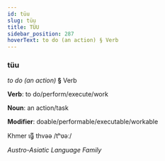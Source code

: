 ```yaml
---
id: tüu
slug: tüu
title: TÜU
sidebar_position: 287
hoverText: to do (an action) § Verb
---
```


### tüu

*to do (an action)* **§** Verb

**Verb**: to do/perform/execute/work

**Noun**: an action/task

**Modifier**: doable/performable/executable/workable

Khmer ធ្វើ thvəə /tʰʋəː/

*Austro-Asiatic Language Family*